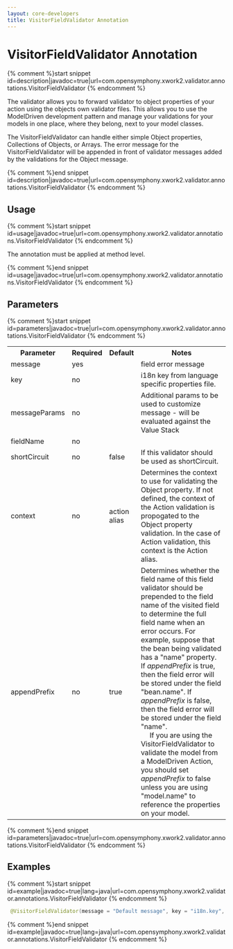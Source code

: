 ```yaml
---
layout: core-developers
title: VisitorFieldValidator Annotation
---
```


# VisitorFieldValidator Annotation



{% comment %}start snippet id=description|javadoc=true|url=com.opensymphony.xwork2.validator.annotations.VisitorFieldValidator {% endcomment %}
<p> The validator allows you to forward validator to object properties of your action
 using the objects own validator files. This allows you to use the ModelDriven development
 pattern and manage your validations for your models in one place, where they belong, next to
 your model classes.

 The VisitorFieldValidator can handle either simple Object properties, Collections of Objects, or Arrays.
 The error message for the VisitorFieldValidator will be appended in front of validator messages added
 by the validations for the Object message.
</p>
{% comment %}end snippet id=description|javadoc=true|url=com.opensymphony.xwork2.validator.annotations.VisitorFieldValidator {% endcomment %}

## Usage



{% comment %}start snippet id=usage|javadoc=true|url=com.opensymphony.xwork2.validator.annotations.VisitorFieldValidator {% endcomment %}
<p> <p>The annotation must be applied at method level.</p>
</p>
{% comment %}end snippet id=usage|javadoc=true|url=com.opensymphony.xwork2.validator.annotations.VisitorFieldValidator {% endcomment %}

## Parameters



{% comment %}start snippet id=parameters|javadoc=true|url=com.opensymphony.xwork2.validator.annotations.VisitorFieldValidator {% endcomment %}
<p> <table class='confluenceTable' summary=''>
 <tr>
 <th class='confluenceTh'> Parameter </th>
 <th class='confluenceTh'> Required </th>
 <th class='confluenceTh'> Default </th>
 <th class='confluenceTh'> Notes </th>
 </tr>
 <tr>
 <td class='confluenceTd'>message</td>
 <td class='confluenceTd'>yes</td>
 <td class='confluenceTd'>&nbsp;</td>
 <td class='confluenceTd'>field error message</td>
 </tr>
 <tr>
 <td class='confluenceTd'>key</td>
 <td class='confluenceTd'>no</td>
 <td class='confluenceTd'>&nbsp;</td>
 <td class='confluenceTd'>i18n key from language specific properties file.</td>
 </tr>
 <tr>
 <td class='confluenceTd'>messageParams</td>
 <td class='confluenceTd'>no</td>
 <td class='confluenceTd'>&nbsp;</td>
 <td class='confluenceTd'>Additional params to be used to customize message - will be evaluated against the Value Stack</td>
 </tr>
 <tr>
 <td class='confluenceTd'>fieldName</td>
 <td class='confluenceTd'>no</td>
 <td class='confluenceTd'>&nbsp;</td>
 <td class='confluenceTd'>&nbsp;</td>
 </tr>
 <tr>
 <td class='confluenceTd'>shortCircuit</td>
 <td class='confluenceTd'>no</td>
 <td class='confluenceTd'>false</td>
 <td class='confluenceTd'>If this validator should be used as shortCircuit.</td>
 </tr>
 <tr>
 <td class='confluenceTd'> context </td>
 <td class='confluenceTd'> no </td>
 <td class='confluenceTd'> action alias </td>
 <td class='confluenceTd'> Determines the context to use for validating the Object property. If not defined, the context of the Action validation is propogated to the Object property validation.  In the case of Action validation, this context is the Action alias.  </td>
 </tr>
 <tr>
 <td class='confluenceTd'> appendPrefix </td>
 <td class='confluenceTd'> no </td>
 <td class='confluenceTd'> true </td>
 <td class='confluenceTd'> Determines whether the field name of this field validator should be prepended to the field name of the visited field to determine the full field name when an error occurs.  For example, suppose that the bean being validated has a "name" property.  If <em>appendPrefix</em> is true, then the field error will be stored under the field "bean.name".  If <em>appendPrefix</em> is false, then the field error will be stored under the field "name".  <br> <img class="emoticon" src="/images/icons/emoticons/warning.gif" height="16" width="16" alt="" style="border: 0px; align: middle;"> If you are using the VisitorFieldValidator to validate the model from a ModelDriven Action, you should set <em>appendPrefix</em> to false unless you are using "model.name" to reference the properties on your model. </td>
 </tr>
 </table>
</p>
{% comment %}end snippet id=parameters|javadoc=true|url=com.opensymphony.xwork2.validator.annotations.VisitorFieldValidator {% endcomment %}

## Examples



{% comment %}start snippet id=example|javadoc=true|lang=java|url=com.opensymphony.xwork2.validator.annotations.VisitorFieldValidator {% endcomment %}

```java
 @VisitorFieldValidator(message = "Default message", key = "i18n.key", shortCircuit = true, context = "action alias", appendPrefix = true)

```

{% comment %}end snippet id=example|javadoc=true|lang=java|url=com.opensymphony.xwork2.validator.annotations.VisitorFieldValidator {% endcomment %}
